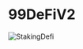 # 99DeFiV2

![StakingDefi](https://user-images.githubusercontent.com/81981737/180995226-e84370de-e49e-46c8-af49-32e11ec56c94.jpg)
